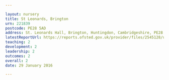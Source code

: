 ```yaml
---

layout: nursery
title: St Leonards, Brington
urn: 221839
postcode: PE28 5AD
address: St. Leonards Hall, Brington, Huntingdon, Cambridgeshire, PE28 5AD
latestReportUrl: https://reports.ofsted.gov.uk/provider/files/2545128/urn/221839.pdf
teaching: 2
development: 2
leadership: 2
outcomes: 2
overall: 2
date: 29 January 2016

---
```

